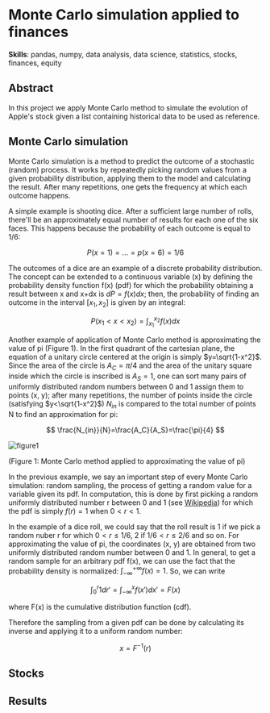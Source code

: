 # Monte Carlo simulation applied to finances

**Skills**: pandas, numpy, data analysis, data science, statistics, stocks, finances, equity

## Abstract

In this project we apply Monte Carlo method to simulate the evolution of Apple's stock given a list containing historical data to be used as reference.

## Monte Carlo simulation

Monte Carlo simulation is a method to predict the outcome of a stochastic (random) process. It works by repeatedly picking random values from a given probability distribution, applying them to the model and calculating the result. After many repetitions, one gets the frequency at which each outcome happens.

A simple example is shooting dice. After a sufficient large number of rolls, there'll be an approximately equal number of results for each one of the six faces. This happens because the probability of each outcome is equal to 1/6:

$$P(x=1)=...=p(x=6)=1/6 $$

The outcomes of a dice are an example of a discrete probability distribution. The concept can be extended to a continuous variable (x) by defining the probability density function f(x) (pdf) for which the probability obtaining a result between x and x+dx is $dP=f(x)dx$; then, the probability of finding an outcome in the interval $[x_1 , x_2]$ is given by an integral:

$$P({x_1} < x < {x_2})=\int_{x_1}^{x_2} f(x) dx $$

Another example of application of Monte Carlo method is approximating the value of pi (Figure 1). In the first quadrant of the cartesian plane, the equation of a unitary circle centered at the origin is simply $y=\sqrt{1-x^2}$. Since the area of the circle is $A_C = \pi/4$ and the area of the unitary square inside which the circle is inscribed is $A_S = 1$, one can sort many pairs of uniformly distributed random numbers between 0 and 1 assign them to points (x, y); after many repetitions, the number of points inside the circle (satisfying $y<\sqrt{1-x^2}$) $N_{in}$ is compared to the total number of points N to find an approximation for pi:

$$ \frac{N_{in}}{N}=\frac{A_C}{A_S}=\frac{\pi}{4} $$

![figure1](https://upload.wikimedia.org/wikipedia/commons/thumb/d/d4/Pi_monte_carlo_all.gif/800px-Pi_monte_carlo_all.gif)

(Figure 1: Monte Carlo method applied to approximating the value of pi)

In the previous example, we say an important step of every Monte Carlo simulation: random sampling, the process of getting a random value for a variable given its pdf. In computation, this is done by first picking a random uniformly distributed number r between 0 and 1 (see [Wikipedia](https://en.wikipedia.org/wiki/Pseudorandom_number_generator)) for which the pdf is simply $f(r)=1$ when $0 < r < 1$.

In the example of a dice roll, we could say that the roll result is 1 if we pick a random nuber r for which $0 < r \leq 1/6$, 2 if $1/6 < r \leq 2/6$ and so on. For approximating the value of pi, the coordinates (x, y) are obtained from two uniformly distributed random number between 0 and 1. In general, to get a random sample for an arbitrary pdf f(x), we can use the fact that the probability density is normalized: $\int_{-\infty}^{+\infty} f(x) = 1$. So, we can write

$$ \int_{0}^r 1 dr' = \int_{-\infty}^x f(x')dx'=F(x) $$

where F(x) is the cumulative distribution function (cdf).

Therefore the sampling from a given pdf can be done by calculating its inverse and applying it to a uniform random number:

$$ x=F^{-1}(r) $$



## Stocks

## Results
